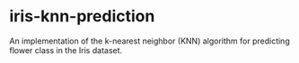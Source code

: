 # iris-knn-prediction
An implementation of the k-nearest neighbor (KNN) algorithm for predicting flower class in the Iris dataset. 
